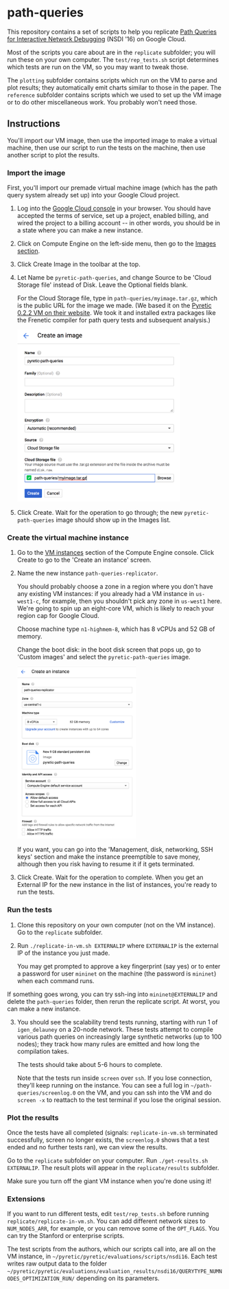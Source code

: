 # path-queries

This repository contains a set of scripts to help you replicate
[Path Queries for Interactive Network Debugging](http://web.mit.edu/~alephtwo/www/pathqueries.html)
(NSDI '16) on Google Cloud.

Most of the scripts you care about are in the `replicate` subfolder;
you will run these on your own computer. The `test/rep_tests.sh`
script determines which tests are run on the VM, so you may want to
tweak those.

The `plotting` subfolder contains scripts which run on the VM to parse
and plot results; they automatically emit charts similar to those in
the paper. The `reference` subfolder contains scripts which we used to
set up the VM image or to do other miscellaneous work. You probably
won't need those.

## Instructions

You'll import our VM image, then use the imported image to make a
virtual machine, then use our script to run the tests on the machine,
then use another script to plot the results.

### Import the image

First, you'll import our premade virtual machine image (which has the
path query system already set up) into your Google Cloud project.

1. Log into the
   [Google Cloud console](https://console.cloud.google.com/) in your
   browser. You should have accepted the terms of service, set up a
   project, enabled billing, and wired the project to a billing
   account -- in other words, you should be in a state where you can
   make a new instance.

2. Click on Compute Engine on the left-side menu, then go to the
   [Images section](https://console.cloud.google.com/compute/images).

3. Click Create Image in the toolbar at the top.

4. Let Name be `pyretic-path-queries`, and change Source to be 'Cloud
   Storage file' instead of Disk. Leave the Optional fields blank.

   For the Cloud Storage file, type in `path-queries/myimage.tar.gz`,
   which is the public URL for the image we made. (We based it on the
   [Pyretic 0.2.2 VM on their website](https://bitbucket.org/reich/pyretic-vms/downloads/Pyretic-0.2.2-amd64.zip).
   We took it and installed extra packages like the Frenetic compiler
   for path query tests and subsequent analysis.)

   <img src="create-an-image.png" height="400">

5. Click Create. Wait for the operation to go through; the new
   `pyretic-path-queries` image should show up in the Images list.

### Create the virtual machine instance

1. Go to the
   [VM instances](https://console.cloud.google.com/compute/instances)
   section of the Compute Engine console. Click Create to go to the
   'Create an instance' screen.

2. Name the new instance `path-queries-replicator`.

   You should probably choose a zone in a region where you don't have
   any existing VM instances: if you already had a VM instance in
   `us-west1-c`, for example, then you shouldn't pick any zone in
   `us-west1` here. We're going to spin up an eight-core VM, which
   is likely to reach your region cap for Google Cloud.

   Choose machine type `n1-highmem-8`, which has 8 vCPUs and 52 GB of
   memory.

   Change the boot disk: in the boot disk screen that pops up, go to
   'Custom images' and select the `pyretic-path-queries` image.

   <img src="create-an-instance.png" height="400">

   If you want, you can go into the 'Management, disk, networking, SSH
   keys' section and make the instance preemptible to save money,
   although then you risk having to resume it if it gets terminated.

3. Click Create. Wait for the operation to complete. When you get an
   External IP for the new instance in the list of instances, you're
   ready to run the tests.

### Run the tests

1. Clone this repository on your own computer (not on the VM
   instance). Go to the `replicate` subfolder.

2. Run `./replicate-in-vm.sh EXTERNALIP` where `EXTERNALIP` is the
   external IP of the instance you just made.

   You may get prompted to approve a key fingerprint (say yes) or to
   enter a password for user `mininet` on the machine (the password is
   `mininet`) when each command runs.

If something goes wrong, you can try ssh-ing into `mininet@EXTERNALIP`
and delete the `path-queries` folder, then rerun the replicate
script. At worst, you can make a new instance.

3. You should see the scalability trend tests running, starting with
   run 1 of `igen_delauney` on a 20-node network. These tests attempt
   to compile various path queries on increasingly large synthetic
   networks (up to 100 nodes); they track how many rules are emitted
   and how long the compilation takes.

   The tests should take about 5-6 hours to complete.

   Note that the tests run inside `screen` over `ssh`. If you lose
   connection, they'll keep running on the instance. You can see a
   full log in `~/path-queries/screenlog.0` on the VM, and you can ssh
   into the VM and do `screen -x` to reattach to the test terminal if
   you lose the original session.

### Plot the results

Once the tests have all completed (signals: `replicate-in-vm.sh`
terminated successfully, screen no longer exists, the `screenlog.0`
shows that a test ended and no further tests ran), we can view the
results.

Go to the `replicate` subfolder on your computer. Run
`./get-results.sh EXTERNALIP`. The result plots will appear in the
`replicate/results` subfolder.

Make sure you turn off the giant VM instance when you're done using
it!

### Extensions

If you want to run different tests, edit `test/rep_tests.sh` before
running `replicate/replicate-in-vm.sh`. You can add different network
sizes to `NUM_NODES_ARR`, for example, or you can remove some of the
`OPT_FLAGS`. You can try the Stanford or enterprise scripts.

The test scripts from the authors, which our scripts call into, are
all on the VM instance, in
`~/pyretic/pyretic/evaluations/scripts/nsdi16`. Each test writes raw
output data to the folder
`~/pyretic/pyretic/evaluations/evaluation_results/nsdi16/QUERYTYPE_NUMNODES_OPTIMIZATION_RUN/`
depending on its parameters.
